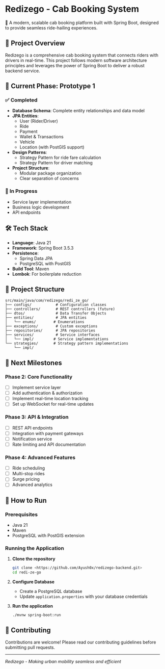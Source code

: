 # Redizego - Cab Booking System

🚖 A modern, scalable cab booking platform built with Spring Boot, designed to provide seamless ride-hailing experiences.

## 🚀 Project Overview

Redizego is a comprehensive cab booking system that connects riders with drivers in real-time. This project follows modern software architecture principles and leverages the power of Spring Boot to deliver a robust backend service.

## 🔄 Current Phase: Prototype 1

### ✅ Completed
- **Database Schema**: Complete entity relationships and data model
- **JPA Entities**:
  - User (Rider/Driver)
  - Ride
  - Payment
  - Wallet & Transactions
  - Vehicle
  - Location (with PostGIS support)
- **Design Patterns**:
  - Strategy Pattern for ride fare calculation
  - Strategy Pattern for driver matching
- **Project Structure**:
  - Modular package organization
  - Clear separation of concerns

### 🔄 In Progress
- Service layer implementation
- Business logic development
- API endpoints

## 🛠 Tech Stack

- **Language**: Java 21
- **Framework**: Spring Boot 3.5.3
- **Persistence**: 
  - Spring Data JPA
  - PostgreSQL with PostGIS
- **Build Tool**: Maven
- **Lombok**: For boilerplate reduction

## 📁 Project Structure

```
src/main/java/com/redizego/redi_ze_go/
├── configs/           # Configuration classes
├── controllers/       # REST controllers (future)
├── dtos/              # Data Transfer Objects
├── entities/          # JPA entities
│   └── enums/        # Enumerations
├── exceptions/        # Custom exceptions
├── repositories/      # JPA repositories
├── services/          # Service interfaces
│   └── impl/         # Service implementations
└── strategies/       # Strategy pattern implementations
    └── impl/
```

## 🎯 Next Milestones

### Phase 2: Core Functionality
- [ ] Implement service layer
- [ ] Add authentication & authorization
- [ ] Implement real-time location tracking
- [ ] Set up WebSocket for real-time updates

### Phase 3: API & Integration
- [ ] REST API endpoints
- [ ] Integration with payment gateways
- [ ] Notification service
- [ ] Rate limiting and API documentation

### Phase 4: Advanced Features
- [ ] Ride scheduling
- [ ] Multi-stop rides
- [ ] Surge pricing
- [ ] Advanced analytics

## 🚀 How to Run

### Prerequisites
- Java 21
- Maven
- PostgreSQL with PostGIS extension

### Running the Application

1. **Clone the repository**
   ```bash
   git clone <https://github.com/Ayush0x/redizego-backend.git>
   cd redi-ze-go
   ```

2. **Configure Database**
   - Create a PostgreSQL database
   - Update `application.properties` with your database credentials

3. **Run the application**
   ```bash
   ./mvnw spring-boot:run
   ```

## 👥 Contributing

Contributions are welcome! Please read our contributing guidelines before submitting pull requests.

---

*Redizego - Making urban mobility seamless and efficient*
